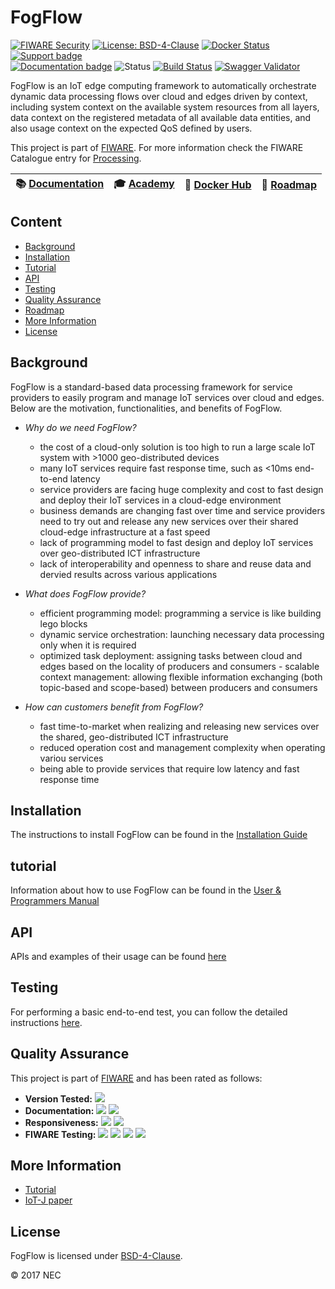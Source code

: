 # FogFlow

[![FIWARE Security](https://nexus.lab.fiware.org/static/badges/chapters/processing.svg)](https://www.fiware.org/developers/catalogue/)
[![License: BSD-4-Clause](https://img.shields.io/badge/license-BSD%204%20Clause-blue.svg)](https://spdx.org/licenses/BSD-4-Clause.html)
[![Docker Status](https://img.shields.io/docker/pulls/fogflow/discovery.svg)](https://hub.docker.com/r/fogflow)
[![Support badge](https://nexus.lab.fiware.org/repository/raw/public/badges/stackoverflow/fogflow.svg)](https://stackoverflow.com/search?q=%5Bfiware%5D%20fogflow)
<br>
[![Documentation badge](https://img.shields.io/readthedocs/fogflow.svg)](http://fogflow.readthedocs.org/en/latest/)
![Status](https://nexus.lab.fiware.org/repository/raw/public/static/badges/statuses/fogflow.svg)
[![Build Status](https://travis-ci.org/smartfog/fogflow.svg?branch=master)](https://travis-ci.org/smartfog/fogflow)
[![Swagger Validator](https://img.shields.io/swagger/valid/2.0/https/raw.githubusercontent.com/OAI/OpenAPI-Specification/master/examples/v2.0/json/petstore-expanded.json.svg)](https://app.swaggerhub.com/apis/fogflow/broker/1.0.0)

FogFlow is an IoT edge computing framework to automatically orchestrate dynamic
data processing flows over cloud and edges driven by context, including system
context on the available system resources from all layers, data context on the
registered metadata of all available data entities, and also usage context on
the expected QoS defined by users.

This project is part of [FIWARE](https://www.fiware.org/). For more information
check the FIWARE Catalogue entry for
[Processing](https://github.com/Fiware/catalogue/tree/master/processing).


| :books: [Documentation](https://fogflow.rtfd.io/) | :mortar_board: [Academy](https://fiware-academy.readthedocs.io/en/latest/processing/fogflow) |:whale: [Docker Hub](https://hub.docker.com/r/fogflow) | :dart: [Roadmap](https://github.com/smartfog/fogflow/blob/master/doc/roadmap.md) |
| --- | --- | --- | --- |

## Content

-   [Background](#background)
-   [Installation](#installation)
-   [Tutorial](#tutorial)
-   [API](#api)
-   [Testing](#testing)
-   [Quality Assurance](#quality-assurance)
-   [Roadmap](./doc/roadmap.md)
-   [More Information](#more-information)
-   [License](#license)

## Background

FogFlow is a standard-based data processing framework for service providers to
easily program and manage IoT services over cloud and edges. Below are the
motivation, functionalities, and benefits of FogFlow.

-   _Why do we need FogFlow?_

    -   the cost of a cloud-only solution is too high to run a large scale IoT
        system with >1000 geo-distributed devices
    -   many IoT services require fast response time, such as <10ms end-to-end
        latency
    -   service providers are facing huge complexity and cost to fast design and
        deploy their IoT services in a cloud-edge environment
    -   business demands are changing fast over time and service providers need
        to try out and release any new services over their shared cloud-edge
        infrastructure at a fast speed
    -   lack of programming model to fast design and deploy IoT services over
        geo-distributed ICT infrastructure
    -   lack of interoperability and openness to share and reuse data and
        dervied results across various applications

-   _What does FogFlow provide?_

    -   efficient programming model: programming a service is like building lego
        blocks
    -   dynamic service orchestration: launching necessary data processing only
        when it is required
    -   optimized task deployment: assigning tasks between cloud and edges based
        on the locality of producers and consumers - scalable context
        management: allowing flexible information exchanging (both topic-based
        and scope-based) between producers and consumers

-   _How can customers benefit from FogFlow?_
    -   fast time-to-market when realizing and releasing new services over the
        shared, geo-distributed ICT infrastructure
    -   reduced operation cost and management complexity when operating variou
        services
    -   being able to provide services that require low latency and fast
        response time


## Installation

The instructions to install FogFlow can be found in the
[Installation Guide](https://fogflow.readthedocs.io/en/latest/setup.html)

## tutorial

Information about how to use FogFlow can be found in the
[User & Programmers Manual](https://fogflow.readthedocs.io)

## API

APIs and examples of their usage can be found
[here](https://fogflow.readthedocs.io/en/latest/api.html)

## Testing

For performing a basic end-to-end test, you can follow the detailed instructions [here](https://fogflow.readthedocs.io/en/latest/test.html).

## Quality Assurance

This project is part of [FIWARE](https://fiware.org/) and has been rated as
follows:

-   **Version Tested:**
    ![ ](https://img.shields.io/badge/dynamic/json.svg?label=Version&url=https://fiware.github.io/catalogue/json/fogflow.json&query=$.version&colorB=blue)
-   **Documentation:**
    ![ ](https://img.shields.io/badge/dynamic/json.svg?label=Completeness&url=https://fiware.github.io/catalogue/json/fogflow.json&query=$.docCompleteness&colorB=blue)
    ![ ](https://img.shields.io/badge/dynamic/json.svg?label=Usability&url=https://fiware.github.io/catalogue/json/fogflow.json&query=$.docSoundness&colorB=blue)
-   **Responsiveness:**
    ![ ](https://img.shields.io/badge/dynamic/json.svg?label=Time%20to%20Respond&url=https://fiware.github.io/catalogue/json/fogflow.json&query=$.timeToCharge&colorB=blue)
    ![ ](https://img.shields.io/badge/dynamic/json.svg?label=Time%20to%20Fix&url=https://fiware.github.io/catalogue/json/fogflow.json&query=$.timeToFix&colorB=blue)
-   **FIWARE Testing:**
    ![ ](https://img.shields.io/badge/dynamic/json.svg?label=Tests%20Passed&url=https://fiware.github.io/catalogue/json/fogflow.json&query=$.failureRate&colorB=blue)
    ![ ](https://img.shields.io/badge/dynamic/json.svg?label=Scalability&url=https://fiware.github.io/catalogue/json/fogflow.json&query=$.scalability&colorB=blue)
    ![ ](https://img.shields.io/badge/dynamic/json.svg?label=Performance&url=https://fiware.github.io/catalogue/json/fogflow.json&query=$.performance&colorB=blue)
    ![ ](https://img.shields.io/badge/dynamic/json.svg?label=Stability&url=https://fiware.github.io/catalogue/json/fogflow.json&query=$.stability&colorB=blue)

## More Information

-   [Tutorial](http://fogflow.readthedocs.io/en/latest/index.html)
-   [IoT-J paper](http://ieeexplore.ieee.org/document/8022859/)

## License

FogFlow is licensed under
[BSD-4-Clause](https://spdx.org/licenses/BSD-4-Clause.html).

© 2017 NEC
